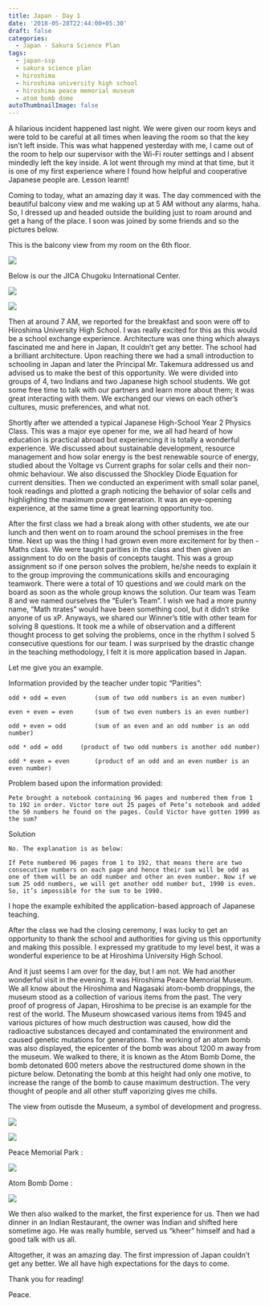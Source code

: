 ```yaml
---
title: Japan - Day 1
date: '2018-05-28T22:44:00+05:30'
draft: false
categories:
  - Japan - Sakura Science Plan
tags:
  - japan-ssp
  - sakura science plan
  - hiroshima
  - hiroshima university high school
  - hiroshima peace memorial museum
  - atom bomb dome
autoThumbnailImage: false
---
```

A hilarious incident happened last night. We were given our room keys and were told to be careful at all times when leaving the room so that the key isn’t left inside. This was what happened yesterday with me, I came out of the room to help our supervisor with the Wi-Fi router settings and I absent mindedly left the key inside. A lot went through my mind at that time, but it is one of my first experience where I found how helpful and cooperative Japanese people are. Lesson learnt!

Coming to today, what an amazing day it was. The day commenced with the beautiful balcony view and me waking up at 5 AM without any alarms, haha. So, I dressed up and headed outside the building just to roam around and get a hang of the place. I soon was joined by some friends and so the pictures below. 

This is the balcony view from my room on the 6th floor.

![](/images/uploads/img_20180528_023157.jpg)

Below is our the JICA Chugoku International Center.

![](/images/uploads/img_20180528_070852.jpg)

![](/images/uploads/img_20180528_071216_hdr.jpg)

Then at around 7 AM, we reported for the breakfast and soon were off to Hiroshima University High School. I was really excited for this as this would be a school exchange experience. Architecture was one thing which always fascinated me and here in Japan, It couldn’t get any better. The school had a brilliant architecture. Upon reaching there we had a small introduction to schooling in Japan and later the Principal Mr. Takemura addressed us and advised us to make the best of this opportunity. We were divided into groups of 4, two Indians and two Japanese high school students. We got some free time to talk with our partners and learn more about them; it was great interacting with them. We exchanged our views on each other’s cultures, music preferences, and what not. 

Shortly after we attended a typical Japanese High-School Year 2 Physics Class. This was a major eye opener for me, we all had heard of how education is practical abroad but experiencing it is totally a wonderful experience. We discussed about sustainable development, resource management and how solar energy is the best renewable source of energy, studied about the Voltage vs Current graphs for solar cells and their non-ohmic behaviour. We also discussed the Shockley Diode Equation for current densities. Then we conducted an experiment with small solar panel, took readings and plotted a graph noticing the behavior of solar cells and highlighting the maximum power generation. It was an eye-opening experience, at the same time a great learning opportunity too. 

After the first class we had a break along with other students, we ate our lunch and then went on to roam around the school premises in the free time. Next up was the thing I had grown even more excitement for by then -  Maths class. We were taught parities in the class and then given an assignment to do on the basis of concepts taught. This was a group assignment so if one person solves the problem, he/she needs to explain it to the group improving the communications skills and encouraging teamwork. There were a total of 10 questions and we could mark on the board as soon as the whole group knows the solution. Our team was Team 8 and we named ourselves the “Euler’s Team”. I wish we had a more punny name, “Math πrates” would have been something cool, but it didn’t strike anyone of us xP. Anyways, we shared our Winner’s title with other team for solving 8 questions. It took me a while of observation and a different thought process to get solving the problems, once in the rhythm I solved 5 consecutive questions for our team. I was surprised by the drastic change in the teaching methodology, I felt it is more application based in Japan.

Let me give you an example.

Information provided by the teacher under topic “Parities”:

```
odd + odd = even		(sum of two odd numbers is an even number)

even + even = even		(sum of two even numbers is an even number)

odd + even = odd		(sum of an even and an odd number is an odd number)

odd * odd = odd		(product of two odd numbers is another odd number)

odd * even = even		(product of an odd and an even number is an even number)
```

Problem based upon the information provided:

```
Pete brought a notebook containing 96 pages and numbered them from 1 to 192 in order. Victor tore out 25 pages of Pete’s notebook and added the 50 numbers he found on the pages. Could Victor have gotten 1990 as the sum?
```

 Solution 

```
No. The explanation is as below:
```

```
If Pete numbered 96 pages from 1 to 192, that means there are two consecutive numbers on each page and hence their sum will be odd as one of them will be an odd number and other an even number. Now if we sum 25 odd numbers, we will get another odd number but, 1990 is even. So, it’s impossible for the sum to be 1990.
```

I hope the example exhibited the application-based approach of Japanese teaching. 

After the class we had the closing ceremony, I was lucky to get an opportunity to thank the school and authorities for giving us this opportunity and making this possible. I expressed my gratitude to my level best, it was a wonderful experience to be at Hiroshima University High School.

And it just seems I am over for the day, but I am not. We had another wonderful visit in the evening. It was Hiroshima Peace Memorial Museum. We all know about the Hiroshima and Nagasaki atom-bomb droppings, the museum stood as a collection of various items from the past. The very proof of progress of Japan, Hiroshima to be precise is an example for the rest of the world. The Museum showcased various items from 1945 and various pictures of how much destruction was caused, how did the radioactive substances decayed and contaminated the environment and caused genetic mutations for generations. The working of an atom bomb was also displayed, the epicenter of the bomb was about 1200 m away from the museum. We walked to there, it is known as the Atom Bomb Dome, the bomb detonated 600 meters above the restructured dome shown in the picture below. Detonating the bomb at this height had only one motive, to increase the range of the bomb to cause maximum destruction. The very thought of people and all other stuff vaporizing gives me chills.

The view from outisde the Museum, a symbol of development and progress.

![](/images/uploads/img_20180528_170231.jpg)

![](/images/uploads/img_20180528_170623-2-.jpg)

Peace Memorial Park : 

![](/images/uploads/img_20180528_171655.jpg)

Atom Bomb Dome :

![](/images/uploads/img_20180528_172418.jpg)

We then also walked to the market, the first experience for us. Then we had dinner in an Indian Restaurant, the owner was Indian and shifted here sometime ago. He was really humble, served us “kheer” himself and had a good talk with us all.

Altogether, it was an amazing day. The first impression of Japan couldn’t get any better. We all have high expectations for the days to come. 

Thank you for reading!

Peace.
